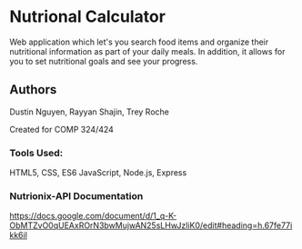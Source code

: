 # Nutrional Calculator

Web application which let's you search food items and organize their nutritional information as part of your daily meals. In addition, it allows for you to set nutritional goals and see your progress.

## Authors
Dustin Nguyen, Rayyan Shajin, Trey Roche

Created for COMP 324/424

### Tools Used:
HTML5, CSS, ES6 JavaScript, Node.js, Express

### Nutrionix-API Documentation
https://docs.google.com/document/d/1_q-K-ObMTZvO0qUEAxROrN3bwMujwAN25sLHwJzliK0/edit#heading=h.67fe77ikk6il
